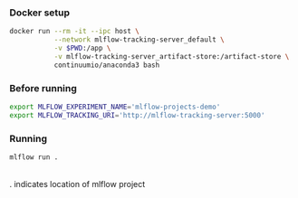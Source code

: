 
### Docker setup

```bash
docker run --rm -it --ipc host \
           --network mlflow-tracking-server_default \
           -v $PWD:/app \
           -v mlflow-tracking-server_artifact-store:/artifact-store \
           continuumio/anaconda3 bash
```

### Before running

```bash
export MLFLOW_EXPERIMENT_NAME='mlflow-projects-demo'
export MLFLOW_TRACKING_URI='http://mlflow-tracking-server:5000'
```

### Running

```bash
mlflow run .
```
<br> . indicates location of mlflow project
